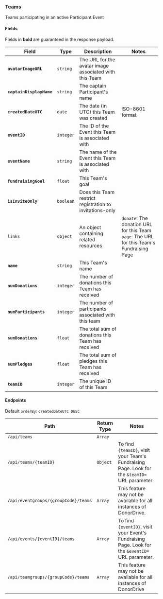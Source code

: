 ### Teams
Teams participating in an active Participant Event

#### Fields

Fields in **bold** are guaranteed in the response payload.

|Field|Type|Description|Notes|
|---|---|---|---|
|**`avatarImageURL`**|`string`|The URL for the avatar image associated with this Team||
|**`captainDisplayName`**|`string`|The captain Participant's name||
|**`createdDateUTC`**|`date`|The date (in UTC) this Team was created|ISO-8601 format|
|**`eventID`**|`integer`|The ID of the Event this Team is associated with||
|**`eventName`**|`string`|The name of the Event this Team is associated with||
|**`fundraisingGoal`**|`float`|This Team's goal||
|**`isInviteOnly`**|`boolean`|Does this Team restrict registration to invitations-only||
|`links`|`object`|An object containing related resources|`donate`: The donation URL for this Team<br />`page`: The URL for this Team's Fundraising Page|
|**`name`**|`string`|This Team's name||
|**`numDonations`**|`integer`|The number of donations this Team has received||
|**`numParticipants`**|`integer`|The number of participants associated with this team||
|**`sumDonations`**|`float`|The total sum of donations this Team has received||
|**`sumPledges`**|`float`|The total sum of pledges this Team has received||
|**`teamID`**|`integer`|The unique ID of this Team||

#### Endpoints

Default `orderBy`: `createdDateUTC DESC`

|Path|Return Type|Notes|
|---|---|---|
|`/api/teams`|`Array`||
|`/api/teams/{teamID}`|`Object`|To find `{teamID}`, visit your Team's Fundraising Page. Look for the `&teamID=` URL parameter.|
|`/api/eventgroups/{groupCode}/teams`|`Array`|This feature may not be available for all instances of DonorDrive.|
|`/api/events/{eventID}/teams`|`Array`|To find `{eventID}`, visit your Event's Fundraising Page. Look for the `&eventID=` URL parameter.|
|`/api/teamgroups/{groupCode}/teams`|`Array`|This feature may not be available for all instances of DonorDrive|